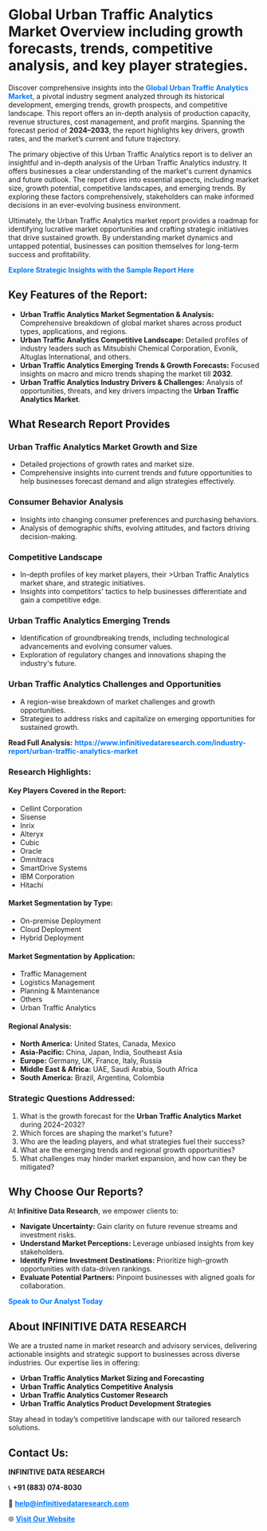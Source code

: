 <h1>Global Urban Traffic Analytics Market Overview including growth forecasts, trends, competitive analysis, and key player strategies.</h1>
<p>
Discover comprehensive insights into the 
<a href="https://www.infinitivedataresearch.com/industry-report/urban-traffic-analytics-market" rel="dofollow" style="color: #007BFF; text-decoration: none;"><strong>Global Urban Traffic Analytics Market</strong></a>, a pivotal industry segment analyzed through its historical development, emerging trends, growth prospects, and competitive landscape. This report offers an in-depth analysis of production capacity, revenue structures, cost management, and profit margins. Spanning the forecast period of <strong>2024–2033</strong>, the report highlights key drivers, growth rates, and the market’s current and future trajectory.
</p>
<p>
The primary objective of this Urban Traffic Analytics report is to deliver an insightful and in-depth analysis of the Urban Traffic Analytics industry. It offers businesses a clear understanding of the market's current dynamics and future outlook. The report dives into essential aspects, including market size, growth potential, competitive landscapes, and emerging trends. By exploring these factors comprehensively, stakeholders can make informed decisions in an ever-evolving business environment.
</p>
<p>
Ultimately, the Urban Traffic Analytics market report provides a roadmap for identifying lucrative market opportunities and crafting strategic initiatives that drive sustained growth. By understanding market dynamics and untapped potential, businesses can position themselves for long-term success and profitability.
</p>
<p>
<a href="https://www.infinitivedataresearch.com/request-sample/reportId=103630" style="color: #007BFF; text-decoration: none;"><strong>Explore Strategic Insights with the Sample Report Here</strong></a>
</p>

<h2>Key Features of the Report:</h2>
<ul>
<li><strong>Urban Traffic Analytics Market Segmentation & Analysis:</strong> Comprehensive breakdown of global market shares across product types, applications, and regions.</li>
<li><strong>Urban Traffic Analytics Competitive Landscape:</strong> Detailed profiles of industry leaders such as Mitsubishi Chemical Corporation, Evonik, Altuglas International, and others.</li>
<li><strong>Urban Traffic Analytics Emerging Trends & Growth Forecasts:</strong> Focused insights on macro and micro trends shaping the market till <strong>2032</strong>.</li>
<li><strong>Urban Traffic Analytics Industry Drivers & Challenges:</strong> Analysis of opportunities, threats, and key drivers impacting the <strong>Urban Traffic Analytics Market</strong>.</li>
</ul>

<h2>What Research Report Provides</h2>
<h3>Urban Traffic Analytics Market Growth and Size</h3>
<ul>
<li>Detailed projections of growth rates and market size.</li>
<li>Comprehensive insights into current trends and future opportunities to help businesses forecast demand and align strategies effectively.</li>
</ul>

<h3>Consumer Behavior Analysis</h3>
<ul>
<li>Insights into changing consumer preferences and purchasing behaviors.</li>
<li>Analysis of demographic shifts, evolving attitudes, and factors driving decision-making.</li>
</ul>

<h3>Competitive Landscape</h3>
<ul>
<li>In-depth profiles of key market players, their >Urban Traffic Analytics market share, and strategic initiatives.</li>
<li>Insights into competitors' tactics to help businesses differentiate and gain a competitive edge.</li>
</ul>

<h3>Urban Traffic Analytics Emerging Trends</h3>
<ul>
<li>Identification of groundbreaking trends, including technological advancements and evolving consumer values.</li>
<li>Exploration of regulatory changes and innovations shaping the industry's future.</li>
</ul>

<h3>Urban Traffic Analytics Challenges and Opportunities</h3>
<ul>
<li>A region-wise breakdown of market challenges and growth opportunities.</li>
<li>Strategies to address risks and capitalize on emerging opportunities for sustained growth.</li>
</ul>
<p><strong>Read Full Analysis:</strong> <a href="https://www.infinitivedataresearch.com/industry-report/urban-traffic-analytics-market" rel="dofollow" style="color: #007BFF; text-decoration: none;"><strong>https://www.infinitivedataresearch.com/industry-report/urban-traffic-analytics-market</strong></a></p>
<h3>Research Highlights:</h3>
<h4>Key Players Covered in the Report:</h4>
<ul><li>Cellint Corporation</li><li>Sisense</li><li>Inrix</li><li>Alteryx</li><li>Cubic</li><li>Oracle</li><li>Omnitracs</li><li>SmartDrive Systems</li><li>IBM Corporation</li><li>Hitachi</li></ul>
<h4>Market Segmentation by Type:</h4>
<ul><li>On-premise Deployment</li><li>Cloud Deployment</li><li>Hybrid Deployment</li></ul>
<h4>Market Segmentation by Application:</h4>
<ul><li>Traffic Management</li><li>Logistics Management</li><li>Planning &amp; Maintenance</li><li>Others</li><li>Urban Traffic Analytics</li></ul>

<h4>Regional Analysis:</h4>
<ul>
<li><strong>North America:</strong> United States, Canada, Mexico</li>
<li><strong>Asia-Pacific:</strong> China, Japan, India, Southeast Asia</li>
<li><strong>Europe:</strong> Germany, UK, France, Italy, Russia</li>
<li><strong>Middle East & Africa:</strong> UAE, Saudi Arabia, South Africa</li>
<li><strong>South America:</strong> Brazil, Argentina, Colombia</li>
</ul>

<h3>Strategic Questions Addressed:</h3>
<ol>
<li>What is the growth forecast for the <strong>Urban Traffic Analytics Market</strong> during 2024–2032?</li>
<li>Which forces are shaping the market's future?</li>
<li>Who are the leading players, and what strategies fuel their success?</li>
<li>What are the emerging trends and regional growth opportunities?</li>
<li>What challenges may hinder market expansion, and how can they be mitigated?</li>
</ol>

<h2>Why Choose Our Reports?</h2>
<p>At <strong>Infinitive Data Research</strong>, we empower clients to:</p>
<ul>
<li><strong>Navigate Uncertainty:</strong> Gain clarity on future revenue streams and investment risks.</li>
<li><strong>Understand Market Perceptions:</strong> Leverage unbiased insights from key stakeholders.</li>
<li><strong>Identify Prime Investment Destinations:</strong> Prioritize high-growth opportunities with data-driven rankings.</li>
<li><strong>Evaluate Potential Partners:</strong> Pinpoint businesses with aligned goals for collaboration.</li>
</ul>
<p><a href="https://www.infinitivedataresearch.com/industry-report/urban-traffic-analytics-market" rel="dofollow" style="color: #007BFF; text-decoration: none;"><strong>Speak to Our Analyst Today</strong></a></p>

<h2>About INFINITIVE DATA RESEARCH</h2>
<p>We are a trusted name in market research and advisory services, delivering actionable insights and strategic support to businesses across diverse industries. Our expertise lies in offering:</p>
<ul>
<li><strong>Urban Traffic Analytics Market Sizing and Forecasting</strong></li>
<li><strong>Urban Traffic Analytics Competitive Analysis</strong></li>
<li><strong>Urban Traffic Analytics Customer Research</strong></li>
<li><strong>Urban Traffic Analytics Product Development Strategies</strong></li>
</ul>
<p>Stay ahead in today’s competitive landscape with our tailored research solutions.</p>

<h2>Contact Us:</h2>
<p><strong>INFINITIVE DATA RESEARCH</strong></p>
<p>📞 <strong>+91 (883) 074-8030</strong></p>
<p>📧 <strong><a href="mailto:help@infinitivedataresearch.com" style="color: #007BFF;">help@infinitivedataresearch.com</a></strong></p>
<p>🌐 <strong><a href="https://www.infinitivedataresearch.com" rel="dofollow" style="color: #007BFF;">Visit Our Website</a></strong></p>
